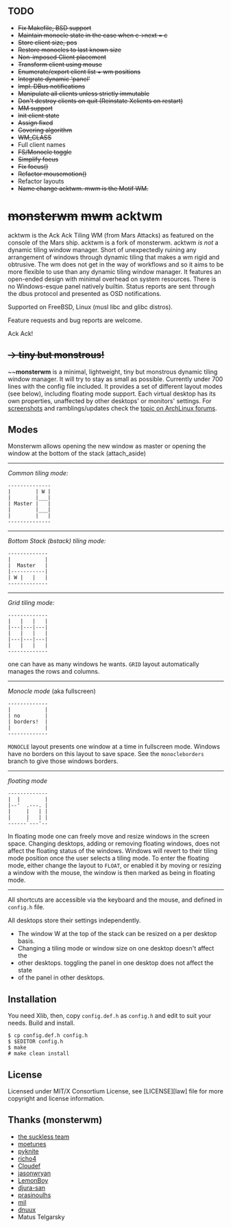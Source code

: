 TODO
----

* ~~Fix Makefile, BSD support~~
* ~~Maintain monocle state in the case when c->next = c~~
* ~~Store client size, pos~~
* ~~Restore monocles to last known size~~
* ~~Non-imposed Client placement~~
* ~~Transform client using mouse~~
* ~~Enumerate/export client list + wm positions~~
* ~~Integrate dynamic 'panel'~~
* ~~Impl. DBus notifications~~
* ~~Manipulate all clients unless strictly immutable~~
* ~~Don't destroy clients on quit (Reinstate Xclients on restart)~~
* ~~MM support~~
* ~~Init client state~~
* ~~Assign fixed~~
* ~~Covering algorithm~~
* ~~WM_CLASS~~
* Full client names
* ~~FS/Monocle toggle~~
* ~~Simplify focus~~
* ~~Fix focus()~~
* ~~Refactor mousemotion()~~
* Refactor layouts
* ~~Name change acktwm. mwm is the Motif WM.~~


~~monsterwm~~ ~~mwm~~ acktwm
=====================

acktwm is the Ack Ack Tiling WM (from Mars Attacks) as featured on the
console of the Mars ship. acktwm is a fork of monsterwm. acktwm *is not* a
dynamic tiling window manager. Short of unexpectedly ruining any arrangement of
windows through dynamic tiling that makes a wm rigid and obtrusive. The wm does
not get in the way of workflows and so it aims to be more flexible to use than
any dynamic tiling window manager. It features an open-ended design with
minimal overhead on system resources. There is no Windows-esque panel natively
builtin. Status reports are sent through the dbus protocol and presented as OSD
notifications.

Supported on FreeBSD, Linux (musl libc and glibc distros).

Feature requests and bug reports are welcome.

Ack Ack!


~~→ tiny but monstrous!~~
---------------------

~~**monsterwm** is a minimal, lightweight, tiny but monstrous dynamic tiling
window manager.  It will try to stay as small as possible. Currently under 700
lines with the config file included.  It provides a set of different layout
modes (see below), including floating mode support.  Each virtual desktop has
its own properties, unaffected by other desktops' or monitors' settings.  For
[screenshots][scrot] and ramblings/updates check the [topic on ArchLinux
forums][monsterwm].

  [scrot]: https://bbs.archlinux.org/viewtopic.php?id=141853
  [monsterwm]: https://bbs.archlinux.org/viewtopic.php?id=132122~~


Modes
-----

Monsterwm allows opening the new window as master or
opening the window at the bottom of the stack (attach\_aside)

---

*Common tiling mode:*

    --------------
    |        | W |
    |        |___|
    | Master |   |
    |        |___|
    |        |   |
    --------------

---

*Bottom Stack (bstack) tiling mode:*

    -------------
    |           |
    |  Master   |
    |-----------|
    | W |   |   |
    -------------

---

 *Grid tiling mode:*

    -------------
    |   |   |   |
    |---|---|---|
    |   |   |   |
    |---|---|---|
    |   |   |   |
    -------------

one can have as many windows he wants.
`GRID` layout automatically manages the rows and columns.

---

 *Monocle mode* (aka fullscreen)

    -------------
    |           |
    | no        |
    | borders!  |
    |           |
    -------------

`MONOCLE` layout presents one window at a time in fullscreen mode.
Windows have no borders on this layout to save space.
See the `monocleborders` branch to give those windows borders.

---

 *floating mode*

    -------------
    |  |        |
    |--'  .---. |
    |     |   | |
    |     |   | |
    ------`---'--

 In floating mode one can freely move and resize windows in the screen space.
 Changing desktops, adding or removing floating windows, does not affect the
 floating status of the windows. Windows will revert to their tiling mode
 position once the user selects a tiling mode.  To enter the floating mode,
 either change the layout to `FLOAT`, or enabled it by moving or resizing a
 window with the mouse, the window is then marked as being in floating mode.

---

All shortcuts are accessible via the keyboard and the mouse, and defined in
`config.h` file.

All desktops store their settings independently.

 * The window W at the top of the stack can be resized on a per desktop basis.
 * Changing a tiling mode or window size on one desktop doesn't affect the
 * other desktops.  toggling the panel in one desktop does not affect the state
 * of the panel in other desktops.


Installation
------------

You need Xlib, then,
copy `config.def.h` as `config.h`
and edit to suit your needs.
Build and install.

    $ cp config.def.h config.h
    $ $EDITOR config.h
    $ make
    # make clean install


License
-------

Licensed under MIT/X Consortium License, see [LICENSE][law] file for more
copyright and license information.


Thanks (monsterwm)
------------------

 * [the suckless team](http://suckless.org/)
 * [moetunes](https://github.com/moetunes)
 * [pyknite](https://github.com/pyknite)
 * [richo4](https://github.com/richo4)
 * [Cloudef](https://github.com/Cloudef)
 * [jasonwryan](https://github.com/jasonwryan)
 * [LemonBoy](https://github.com/LemonBoy)
 * [djura-san](https://github.com/djura-san)
 * [prasinoulhs](https://github.com/prasinoulhs)
 * [mil](https://github.com/mil)
 * [dnuux](https://github.com/dnuux)
 * Matus Telgarsky
